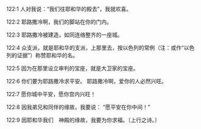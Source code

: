 <a id="1"></a>122:1  人对我说：“我们往耶和华的殿去”，我就欢喜。  

<a id="2"></a>122:2  耶路撒冷啊，我们的脚站在你的门内。  

<a id="3"></a>122:3  耶路撒冷被建造，如同连络整齐的一座城。  

<a id="4"></a>122:4  众支派，就是耶和华的支派，上那里去，按以色列的常例（注：或作“以色列的证据”）称赞耶和华的名。  

<a id="5"></a>122:5  因为在那里设立审判的宝座，就是大卫家的宝座。  

<a id="6"></a>122:6  你们要为耶路撒冷求平安。 耶路撒冷啊，爱你的人必然兴旺。  

<a id="7"></a>122:7  愿你城中平安，愿你宫内兴旺！  

<a id="8"></a>122:8  因我弟兄和同伴的缘故，我要说： “愿平安在你中间！”  

<a id="9"></a>122:9  因耶和华我们　神殿的缘故，我要为你求福。〔上行之诗。〕  
